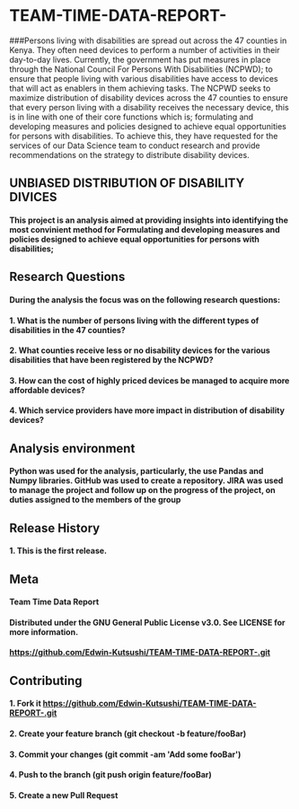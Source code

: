 # TEAM-TIME-DATA-REPORT-
###Persons living with disabilities are spread out across the 47 counties in Kenya. They often need devices to perform a number of activities in their day-to-day lives. 
Currently, the government has put measures in place through the National Council For Persons With Disabilities (NCPWD); to ensure that people living with various disabilities have access to devices that will act as enablers in them achieving tasks.
The NCPWD seeks to maximize distribution of disability devices across the 47 counties to ensure that every person living with a disability receives the necessary device, this is in line with one of their core functions which is; formulating and developing measures and policies designed to achieve equal opportunities for persons with disabilities. 
To achieve this, they have requested for the services of our Data Science team to conduct research and provide recommendations on the strategy to distribute disability devices. 

##  UNBIASED DISTRIBUTION OF DISABILITY DIVICES
#### This project is an analysis aimed at providing insights into identifying the most convinient method for Formulating and developing measures and policies designed to achieve equal opportunities for persons with disabilities;

##  Research Questions
#### During the analysis the focus was on the following research questions:
#### 1. What is the number of persons living with the different types of disabilities in the 47 counties?
#### 2. What counties receive less or no disability devices for the various disabilities that have been registered by the NCPWD?
#### 3. How can the cost of highly priced devices be managed to acquire more affordable devices?
#### 4. Which service providers have more impact in distribution of disability devices?

##  Analysis environment
#### Python was used for the analysis, particularly, the use Pandas and Numpy libraries. GitHub was used to create a repository. JIRA was used to manage the project and follow up on the progress of the project, on duties assigned to the members of the group

##  Release History
#### 1. This is the first release.

##  Meta
#### Team Time Data Report
#### Distributed under the GNU General Public License v3.0. See LICENSE for more information.
#### https://github.com/Edwin-Kutsushi/TEAM-TIME-DATA-REPORT-.git

##  Contributing
#### 1. Fork it https://github.com/Edwin-Kutsushi/TEAM-TIME-DATA-REPORT-.git
#### 2. Create your feature branch (git checkout -b feature/fooBar)
#### 3. Commit your changes (git commit -am 'Add some fooBar')
#### 4. Push to the branch (git push origin feature/fooBar)
#### 5. Create a new Pull Request
